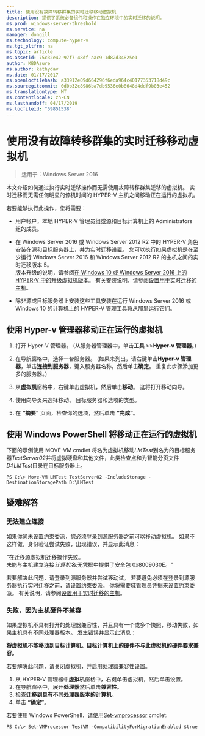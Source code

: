 ```yaml
---
title: 使用没有故障转移群集的实时迁移移动虚拟机
description: 提供了系统必备组件和操作在独立环境中的实时迁移的说明。
ms.prod: windows-server-threshold
ms.service: na
manager: dongill
ms.technology: compute-hyper-v
ms.tgt_pltfrm: na
ms.topic: article
ms.assetid: 75c32e42-97f7-48df-aac9-1d82d34825e1
author: KBDAzure
ms.author: kathydav
ms.date: 01/17/2017
ms.openlocfilehash: a33912e09d664296f6eda964c40177353718d49c
ms.sourcegitcommit: 0d0b32c8986ba7db9536e0b8648d4ddf9b03e452
ms.translationtype: MT
ms.contentlocale: zh-CN
ms.lasthandoff: 04/17/2019
ms.locfileid: "59851538"
---
```

# <a name="use-live-migration-without-failover-clustering-to-move-a-virtual-machine"></a>使用没有故障转移群集的实时迁移移动虚拟机

>适用于：Windows Server 2016

本文介绍如何通过执行实时迁移操作而无需使用故障转移群集迁移的虚拟机。 实时迁移而无需任何明显的停机时间的 HYPER-V 主机之间移动正在运行的虚拟机。   
  
若要能够执行此操作，您将需要：   

- 用户帐户，本地 HYPER-V 管理员组或源和目标计算机上的 Administrators 组的成员。 
  
- 在 Windows Server 2016 或 Windows Server 2012 R2 中的 HYPER-V 角色安装在源和目标服务器上，并为实时迁移设置。 您可以执行如果虚拟机是在至少运行 Windows Server 2016 和 Windows Server 2012 R2 的主机之间的实时迁移版本 5。 <br>版本升级的说明，请参阅[在 Windows 10 或 Windows Server 2016 上的 HYPER-V 中的升级虚拟机版本](..\deploy\Upgrade-virtual-machine-version-in-Hyper-V-on-Windows-or-Windows-Server.md)。 有关安装说明，请参阅[设置用于实时迁移的主机](../deploy/Set-up-hosts-for-live-migration-without-Failover-Clustering.md)。 
  
- 除非源或目标服务器上安装这些工具安装在运行 Windows Server 2016 或 Windows 10 的计算机上的 HYPER-V 管理工具将从那里运行它们。  
   
## <a name="BKMK_Step3"></a>使用 Hyper-v 管理器移动正在运行的虚拟机  
  
1.  打开 Hyper-V 管理器。 (从服务器管理器中，单击**工具** >>**Hyper-v 管理器**。)  
  
2.  在导航窗格中，选择一台服务器。 (如果未列出，请右键单击**Hyper-v 管理器**，单击**连接到服务器**，键入服务器名称，然后单击**确定**。 重复此步骤添加更多的服务器。）  
  
3.  从**虚拟机**窗格中，右键单击虚拟机，然后单击**移动**。 这将打开移动向导。 
  
4.  使用向导页来选择移动、 目标服务器和选项的类型。
  
5.  在 **“摘要”** 页面，检查你的选项，然后单击 **“完成”**。  

## <a name="use-windows-powershell-to-move-a-running-virtual-machine"></a>使用 Windows PowerShell 将移动正在运行的虚拟机
  
下面的示例使用 MOVE-VM cmdlet 将名为虚拟机移动*LMTest*到名为的目标服务器*TestServer02*并将虚拟硬盘和其他文件，此类检查点和为智能分页文件*D:\LMTest*目录在目标服务器上。  
  
```  
PS C:\> Move-VM LMTest TestServer02 -IncludeStorage -DestinationStoragePath D:\LMTest  
```  
  
## <a name="troubleshooting"></a>疑难解答

### <a name="failed-to-establish-a-connection"></a>无法建立连接 

如果你尚未设置约束委派，您必须登录到源服务器之前可以移动虚拟机。 如果不这样做，身份验证尝试失败，出现错误，并显示此消息：  
  
"在迁移源虚拟机迁移操作失败。  
未能与主机建立连接*计算机名*:无凭据中提供了安全包 0x8009030E。"
  
 若要解决此问题，请登录到源服务器并尝试移动试。 若要避免必须在登录到源服务器执行实时迁移之前，请设置约束委派。 你将需要域管理员凭据来设置约束委派。 有关说明，请参阅[设置用于实时迁移的主机](../deploy/Set-up-hosts-for-live-migration-without-Failover-Clustering.md)。 
 
 ### <a name="failed-because-the-host-hardware-isnt-compatible"></a>失败，因为主机硬件不兼容
 
 如果虚拟机不具有打开的处理器兼容性，并且具有一个或多个快照，移动失败，如果主机具有不同处理器版本。 发生错误并显示此消息：
 
**将虚拟机不能移动到目标计算机。目标计算机上的硬件不与此虚拟机的硬件要求兼容。**
 
 若要解决此问题，请关闭虚拟机，并启用处理器兼容性设置。
 
1. 从 HYPER-V 管理器中**虚拟机**窗格中，右键单击虚拟机，然后单击设置。
2. 在导航窗格中，展开**处理器**然后单击**兼容性**。
3. 检查**迁移到具有不同处理器版本的计算机**。
4. 单击 **“确定”**。
 
 若要使用 Windows PowerShell，请使用[Set-vmprocessor](https://technet.microsoft.com/library/hh848533.aspx) cmdlet:
 
  ```
  PS C:\> Set-VMProcessor TestVM -CompatibilityForMigrationEnabled $true
  ```